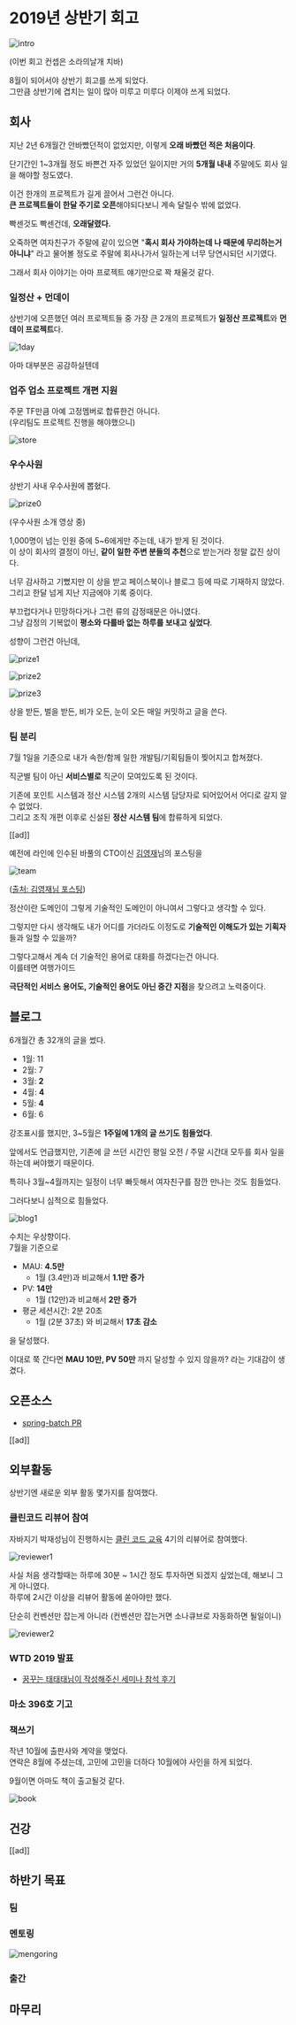 # 2019년 상반기 회고

![intro](./images/intro.png)

(이번 회고 컨셉은 소라의날개 치바)  
  
8월이 되어서야 상반기 회고를 쓰게 되었다.  
그만큼 상반기에 겹치는 일이 많아 미루고 미루다 이제야 쓰게 되었다.

## 회사

지난 2년 6개월간 안바빴던적이 없었지만, 이렇게 **오래 바빴던 적은 처음이다**.  
  
단기간인 1~3개월 정도 바쁜건 자주 있었던 일이지만 거의 **5개월 내내** 주말에도 회사 일을 해야할 정도였다.  
  
이건 한개의 프로젝트가 길게 끌어서 그런건 아니다.  
**큰 프로젝트들이 한달 주기로 오픈**해야되다보니 계속 달릴수 밖에 없었다.  
  
빡센것도 빡센건데, **오래달렸다.**  
  
오죽하면 여자친구가 주말에 같이 있으면 "**혹시 회사 가야하는데 나 때문에 무리하는거 아니냐**" 라고 물어볼 정도로 주말에 회사나가서 일하는게 너무 당연시되던 시기였다.  
  
그래서 회사 이야기는 아마 프로젝트 얘기만으로 꽉 채울것 같다.

### 일정산 + 먼데이

상반기에 오픈했던 여러 프로젝트들 중 가장 큰 2개의 프로젝트가 **일정산 프로젝트**와 **먼데이 프로젝트**다.  





![1day](./images/1day.png)

아마 대부분은 공감하실텐데 
### 업주 업소 프로젝트 개편 지원

주문 TF만큼 아예 고정멤버로 합류한건 아니다.  
(우리팀도 프로젝트 진행을 해야했으니)  
  

![store](./images/store.png)

### 우수사원

상반기 사내 우수사원에 뽑혔다.  

![prize0](./images/prize0.png)

(우수사원 소개 영상 중)  
  
1,000명이 넘는 인원 중에 5~6에게만 주는데, 내가 받게 된 것이다.  
이 상이 회사의 결정이 아닌, **같이 일한 주변 분들의 추천**으로 받는거라 정말 값진 상이다.  
  
너무 감사하고 기뻤지만 이 상을 받고 페이스북이나 블로그 등에 따로 기재하지 않았다.  
그리고 한달 넘게 지난 지금에야 기록 중이다.  
  
부끄럽다거나 민망하다거나 그런 류의 감정때문은 아니였다.  
그냥 감정의 기복없이 **평소와 다를바 없는 하루를 보내고 싶었다**.  
  
성향이 그런건 아닌데, 



![prize1](./images/prize1.png)

![prize2](./images/prize2.png)

![prize3](./images/prize3.png)

상을 받든, 벌을 받든, 비가 오든, 눈이 오든 매일 커밋하고 글을 쓴다.

### 팀 분리

7월 1일을 기준으로 내가 속한/함께 일한 개발팀/기획팀들이 찢어지고 합쳐졌다.  
  
직군별 팀이 아닌 **서비스별로** 직군이 모여있도록 된 것이다.  


  
기존에 포인트 시스템과 정산 시스템 2개의 시스템 담당자로 되어있어서 어디로 갈지 알 수 없었다.  
그리고 조직 개편 이후로 신설된 **정산 시스템 팀**에 합류하게 되었다.  
  
[[ad]]

예전에 라인에 인수된 바풀의 CTO이신 [김영재](https://www.facebook.com/youngjaekim81)님의 포스팅을

![team](./images/team.png)

([출처: 김영재님 포스팅](https://www.facebook.com/youngjaekim81/posts/10155404859622794))

정산이란 도메인이 그렇게 기술적인 도메인이 아니여서 그렇다고 생각할 수 있다.  
  
그렇지만 다시 생각해도 내가 어디를 가더라도 이정도로 **기술적인 이해도가 있는 기획자**들과 일할 수 있을까?  


그렇다고해서 계속 더 기술적인 용어로 대화를 하겠다는건 아니다.  
이를테면 여행가이드

**극단적인 서비스 용어도, 기술적인 용어도 아닌 중간 지점**을 찾으려고 노력중이다.  





## 블로그

6개월간 총 32개의 글을 썼다.  

* 1월: 11
* 2월: 7
* 3월: **2**
* 4월: **4**
* 5월: **4**
* 6월: 6

강조표시를 했지만, 3~5월은 **1주일에 1개의 글 쓰기도 힘들었다**.  
  
앞에서도 언급했지만, 기존에 글 쓰던 시간인 평일 오전 / 주말 시간대 모두를 회사 일을 하는데 써야했기 때문이다.  
  
특히나 3월~4월까지는 일정이 너무 빠듯해서 여자친구를 잠깐 만나는 것도 힘들었다.  
  
그러다보니 심적으로 힘들었다.  


![blog1](./images/blog1.png)

수치는 우상향이다.  
7월을 기준으로

* MAU: **4.5만**
  * 1월 (3.4만)과 비교해서 **1.1만 증가**
* PV: **14만**
  * 1월 (12만)과 비교해서 **2만 증가**
* 평균 세션시간: 2분 20초
  * 1월 (2분 37초) 와 비교해서 **17초 감소**

을 달성했다.  
  
이대로 쭉 간다면 **MAU 10만, PV 50만** 까지 달성할 수 있지 않을까? 라는 기대감이 생겼다.  







## 오픈소스


* [spring-batch PR](https://github.com/spring-projects/spring-batch/pull/713)

[[ad]]

## 외부활동

상반기엔 새로운 외부 활동 몇가지를 참여했다.

### 클린코드 리뷰어 참여

자바지기 박재성님이 진행하시는 [클린 코드 교육](https://edu.nextstep.camp/c/8fWRxNWU/) 4기의 리뷰어로 참여했다.  


![reviewer1](./images/reviewer1.png)

사실 처음 생각할때는 하루에 30분 ~ 1시간 정도 투자하면 되겠지 싶었는데, 해보니 그게 아니였다.  
하루에 2시간 이상을 리뷰어 활동에 쏟아야만 했다.  
  
단순히 컨벤션만 잡는게 아니라 
(컨벤션만 잡는거면 소나큐브로 자동화하면 될일이니)  

![reviewer2](./images/reviewer2.png)


### WTD 2019 발표

* [꿈꾸는 태태태님이 작성해주신 세미나 참석 후기](https://taetaetae.github.io/2019/03/24/write-the-docs-seoul-2019-review/)

### 마소 396호 기고


### 책쓰기

작년 10월에 출판사와 계약을 맺었다.  
연락은 8월에 주셨는데, 고민에 고민을 더하다 10월에야 사인을 하게 되었다.  




9월이면 아마도 책이 출고될것 같다.

![book](./images/book.png)



## 건강

[[ad]]

## 하반기 목표

### 팀

### 멘토링

![mengoring](./images/mentoring.png)

### 출간


## 마무리


